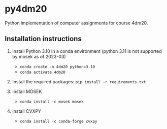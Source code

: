 # py4dm20

Python implementation of computer assignments for course 4dm20.

## Installation instructions

1. Install Python 3.10 in a conda environment (python 3.11 is not supported by mosek as of 2023-03)
    - `conda create -n 4dm20 python=3.10`
    - `conda activate 4dm20`

2. Install the required packages: `pip install -r requirements.txt`
3. Install MOSEK
    - `conda install -c mosek mosek`
4. Install CVXPY
    - `conda install -c conda-forge cvxpy`
